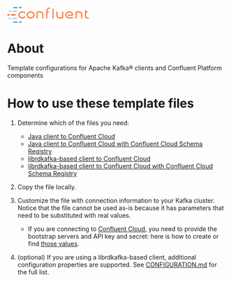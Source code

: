 ![image](images/confluent-logo-300-2.png)

# About

Template configurations for Apache Kafka® clients and Confluent Platform components


# How to use these template files

1. Determine which of the files you need:

   * [Java client to Confluent Cloud](java.config)
   * [Java client to Confluent Cloud with Confluent Cloud Schema Registry](java-sr.config)
   * [librdkafka-based client to Confluent Cloud](librdkafka.config)
   * [librdkafka-based client to Confluent Cloud with Confluent Cloud Schema Registry](librdkafka-sr.config)

2. Copy the file locally.

3. Customize the file with connection information to your Kafka cluster. Notice that the file cannot be used as-is because it has parameters that need to be substituted with real values.

   * If you are connecting to [Confluent Cloud](https://www.confluent.io/confluent-cloud/?utm_source=github&utm_medium=demo&utm_campaign=ch.examples_type.community_content.clients-ccloud), you need to provide the bootstrap servers and API key and secret: here is how to create or find [those values](https://docs.confluent.io/current/cloud/using/config-client.html#librdkafka-based-c-clients?utm_source=github&utm_medium=demo&utm_campaign=ch.examples_type.community_content.clients-ccloud).

5. (optional) If you are using a librdkafka-based client, additional configuration properties are supported. See [CONFIGURATION.md](https://github.com/edenhill/librdkafka/blob/master/CONFIGURATION.md) for the full list.		
